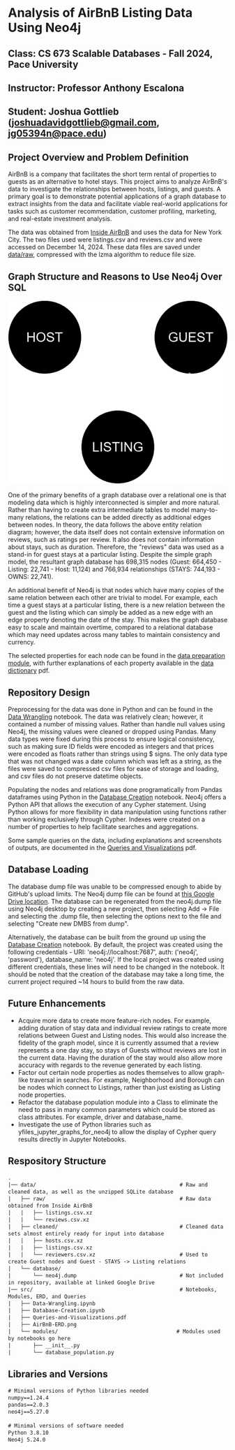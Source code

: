 # Analysis of AirBnB Listing Data Using Neo4j

## Class: CS 673 Scalable Databases - Fall 2024, Pace University
## Instructor: Professor Anthony Escalona
## Student: Joshua Gottlieb (joshuadavidgottlieb@gmail.com, jg05394n@pace.edu)

## Project Overview and Problem Definition

AirBnB is a company that facilitates the short term rental of properties to guests as an alternative to hotel stays. This project aims to analyze AirBnB's data to investigate the relationships between hosts, listings, and guests. A primary goal is to demonstrate potential applications of a graph database to extract insights from the data and facilitate viable real-world applications for tasks such as customer recommendation, customer profiling, marketing, and real-estate investment analysis.

The data was obtained from [Inside AirBnB](https://insideairbnb.com/get-the-data/) and uses the data for New York City. The two files used were listings.csv and reviews.csv and were accessed on December 14, 2024. These data files are saved under [data/raw](data/raw), compressed with the lzma algorithm to reduce file size.

## Graph Structure and Reasons to Use Neo4j Over SQL

![](src/AirBnB-ERD.png)

One of the primary benefits of a graph database over a relational one is that modeling data which is highly interconnected is simpler and more natural. Rather than having to create extra intermediate tables to model many-to-many relations, the relations can be added directly as additional edges between nodes. In theory, the data follows the above entity relation diagram; however, the data itself does not contain extensive information on reviews, such as ratings per review. It also does not contain information about stays, such as duration. Therefore, the "reviews" data was used as a stand-in for guest stays at a particular listing. Despite the simple graph model, the resultant graph database has 698,315 nodes (Guest: 664,450 - Listing: 22,741 - Host: 11,124) and 766,934 relationships (STAYS: 744,193 - OWNS: 22,741).

An additional benefit of Neo4j is that nodes which have many copies of the same relation between each other are trivial to model. For example, each time a guest stays at a particular listing, there is a new relation between the guest and the listing which can simply be added as a new edge with an edge property denoting the date of the stay. This makes the graph database easy to scale and maintain overtime, compared to a relational database which may need updates across many tables to maintain consistency and currency.

The selected properties for each node can be found in the [data preparation module](src/modules/database_population.py), with further explanations of each property available in the [data dictionary](src/Data-Dictionary.pdf) pdf.

## Repository Design

Preprocessing for the data was done in Python and can be found in the [Data Wrangling](src/Data-Wrangling.ipynb) notebook. The data was relatively clean; however, it contained a number of missing values. Rather than handle null values using Neo4j, the missing values were cleaned or dropped using Pandas. Many data types were fixed during this process to ensure logical consistency, such as making sure ID fields were encoded as integers and that prices were encoded as floats rather than strings using $ signs. The only data type that was not changed was a date column which was left as a string, as the files were saved to compressed csv files for ease of storage and loading, and csv files do not preserve datetime objects.

Populating the nodes and relations was done programatically from Pandas dataframes using Python in the [Database Creation](src/Database-Creation.ipynb) notebook. Neo4j offers a Python API that allows the execution of any Cypher statement. Using Python allows for more flexibility in data manipulation using functions rather than working exclusively through Cypher. Indexes were created on a number of properties to help facilitate searches and aggregations.

Some sample queries on the data, including explanations and screenshots of outputs, are documented in the [Queries and Visualizations](src/Queries-and-Visualizations.pdf) pdf.

## Database Loading

The database dump file was unable to be compressed enough to abide by GitHub's upload limits. The Neo4j dump file can be found at [this Google Drive location](https://drive.google.com/drive/folders/1BcSlD-42Y7WsMGsHHQQoVnSzxTUPF3nj?usp=sharing). The database can be regenerated from the neo4j.dump file using Neo4j desktop by creating a new project, then selecting Add ->  File and selecting the .dump file, then selecting the options next to the file and selecting "Create new DMBS from dump".

Alternatively, the database can be built from the ground up using the [Database Creation](src/Database-Creation.ipynb) notebook. By default, the project was created using the following credentials - URI: 'neo4j://localhost:7687', auth: ('neo4j', 'password'), database_name: 'neo4j'. If the local project was created using different credentials, these lines will need to be changed in the notebook. It should be noted that the creation of the database may take a long time, the current project required ~14 hours to build from the raw data.

## Future Enhancements

- Acquire more data to create more feature-rich nodes. For example, adding duration of stay data and individual review ratings to create more relations between Guest and Listing nodes. This would also increase the fidelity of the graph model, since it is currently assumed that a review represents a one day stay, so stays of Guests without reviews are lost in the current data. Having the duration of the stay would also allow more accuracy with regards to the revenue generated by each listing.
- Factor out certain node properties as nodes themselves to allow graph-like traversal in searches. For example, Neighborhood and Borough can be nodes which connect to Listings, rather than just existing as Listing node properties.
- Refactor the database population module into a Class to eliminate the need to pass in many common parameters which could be stored as class attributes. For example, driver and database_name.
- Investigate the use of Python libraries such as yfiles_jupyter_graphs_for_neo4j to allow the display of Cypher query results directly in Jupyter Notebooks.

## Respository Structure
```
.
|── data/                                              # Raw and cleaned data, as well as the unzipped SQLite database
|   ├── raw/                                           # Raw data obtained from Inside AirBnB
|   |	├── listings.csv.xz
|   |	└── reviews.csv.xz
|   ├── cleaned/                                       # Cleaned data sets almost entirely ready for input into database
|   |	├── hosts.csv.xz
|   |	├── listings.csv.xz
|   |	└── reviewers.csv.xz                           # Used to create Guest nodes and Guest - STAYS -> Listing relations
|   └── database/
|   	└── neo4j.dump                                 # Not included in repository, available at linked Google Drive
|── src/                                               # Notebooks, Modules, ERD, and Queries
|   ├── Data-Wrangling.ipynb
|   ├── Database-Creation.ipynb
|   ├── Queries-and-Visualizations.pdf
|   ├── AirBnB-ERD.png
|   └── modules/                                      # Modules used by notebooks go here
|   	├── __init__.py
|   	└── database_population.py
```

## Libraries and Versions
```
# Minimal versions of Python libraries needed
numpy==1.24.4
pandas==2.0.3
neo4j==5.27.0

# Minimal versions of software needed
Python 3.8.10
Neo4j 5.24.0
```
